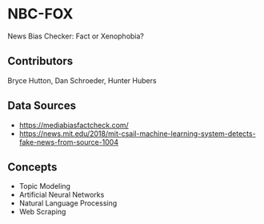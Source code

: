 # NBC-FOX
News Bias Checker: Fact or Xenophobia?

## Contributors

Bryce Hutton, Dan Schroeder, Hunter Hubers

## Data Sources

- https://mediabiasfactcheck.com/
- https://news.mit.edu/2018/mit-csail-machine-learning-system-detects-fake-news-from-source-1004


## Concepts

- Topic Modeling
- Artificial Neural Networks
- Natural Language Processing
- Web Scraping
